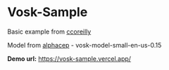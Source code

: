 # Vosk-Sample

Basic example from [ccoreilly](https://github.com/ccoreilly/vosk-browser)

Model from [alphacep](https://alphacephei.com/en/) - vosk-model-small-en-us-0.15

**Demo url:**
https://vosk-sample.vercel.app/
